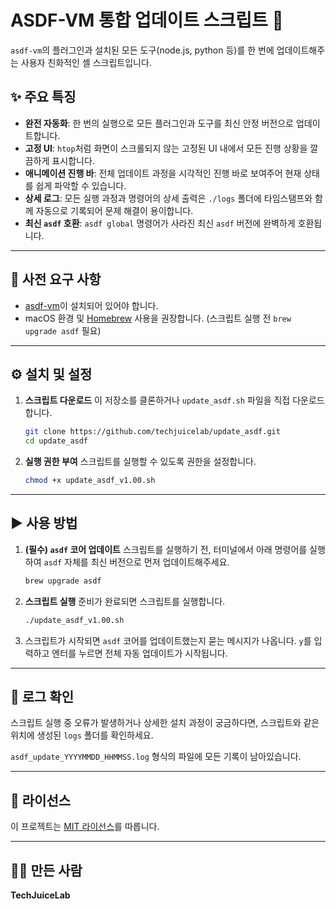 # ASDF-VM 통합 업데이트 스크립트 🚀

`asdf-vm`의 플러그인과 설치된 모든 도구(node.js, python 등)를 한 번에 업데이트해주는 사용자 친화적인 셸 스크립트입니다.


## ✨ 주요 특징

  - **완전 자동화**: 한 번의 실행으로 모든 플러그인과 도구를 최신 안정 버전으로 업데이트합니다.
  - **고정 UI**: `htop`처럼 화면이 스크롤되지 않는 고정된 UI 내에서 모든 진행 상황을 깔끔하게 표시합니다.
  - **애니메이션 진행 바**: 전체 업데이트 과정을 시각적인 진행 바로 보여주어 현재 상태를 쉽게 파악할 수 있습니다.
  - **상세 로그**: 모든 실행 과정과 명령어의 상세 출력은 `./logs` 폴더에 타임스탬프와 함께 자동으로 기록되어 문제 해결이 용이합니다.
  - **최신 `asdf` 호환**: `asdf global` 명령어가 사라진 최신 `asdf` 버전에 완벽하게 호환됩니다.

-----

## 🔧 사전 요구 사항

  - [asdf-vm](https://asdf-vm.com/)이 설치되어 있어야 합니다.
  - macOS 환경 및 [Homebrew](https://brew.sh/) 사용을 권장합니다. (스크립트 실행 전 `brew upgrade asdf` 필요)

-----

## ⚙️ 설치 및 설정

1.  **스크립트 다운로드**
    이 저장소를 클론하거나 `update_asdf.sh` 파일을 직접 다운로드합니다.

    ```bash
    git clone https://github.com/techjuicelab/update_asdf.git
    cd update_asdf
    ```

2.  **실행 권한 부여**
    스크립트를 실행할 수 있도록 권한을 설정합니다.

    ```bash
    chmod +x update_asdf_v1.00.sh
    ```

-----

## ▶️ 사용 방법

1.  **(필수) `asdf` 코어 업데이트**
    스크립트를 실행하기 전, 터미널에서 아래 명령어를 실행하여 `asdf` 자체를 최신 버전으로 먼저 업데이트해주세요.

    ```bash
    brew upgrade asdf
    ```

2.  **스크립트 실행**
    준비가 완료되면 스크립트를 실행합니다.

    ```bash
    ./update_asdf_v1.00.sh
    ```

3.  스크립트가 시작되면 `asdf` 코어를 업데이트했는지 묻는 메시지가 나옵니다. `y`를 입력하고 엔터를 누르면 전체 자동 업데이트가 시작됩니다.

-----

## 📜 로그 확인

스크립트 실행 중 오류가 발생하거나 상세한 설치 과정이 궁금하다면, 스크립트와 같은 위치에 생성된 `logs` 폴더를 확인하세요.

`asdf_update_YYYYMMDD_HHMMSS.log` 형식의 파일에 모든 기록이 남아있습니다.

-----

## 📄 라이선스

이 프로젝트는 [MIT 라이선스](https://www.google.com/search?q=LICENSE)를 따릅니다.

-----

## 🧑‍💻 만든 사람

**TechJuiceLab**
